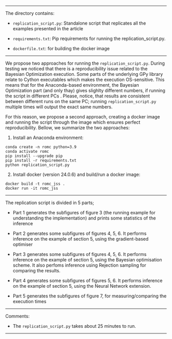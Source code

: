***

The directory contains:

- `replication_script.py`: Standalone script that replicates all the examples presented in the article

- `requirements.txt`: Pip requirements for running the replication_script.py.
- `dockerfile.txt`: for building the docker image
***

We propose two approaches for running the `replication_script.py`. During testing we noticed that there is a reproducibility issue related to the Bayesian Optimization execution. Some parts of the underlying GPy library relate to Cython executables which makes the execution OS-sensitive. This means that for the Anaconda-based environment, the Bayesian Optimization part (and only thay) gives slighlty different numbers, if running the script in different PCs . Please, notice, that results are consistent between different runs on the same PC; running `replication_script.py` multiple times will output the exact same numbers.

For this reason, we propose a second approach, creating a docker image and running the script through the image which ensures perfect reproducibility. Bellow, we summarize the two approaches:

1. Install an Anaconda environment:

```
conda create -n romc python=3.9
conda activate romc
pip install --upgrade pip
pip install -r requirements.txt
python replication_script.py
```

2. Install docker (version 24.0.6) and build/run a docker image:

``` shell
docker build -t romc_jss .
docker run -it romc_jss
```

***

The replication script is divided in 5 parts;

- Part 1 generates the subfigures of figure 3 (the running example for understanding the implementation) and prints some statistics of the inference

- Part 2 generates some subfigures of figures 4, 5, 6. It performs inference on the example of section 5, using the gradient-based optimiser

- Part 3 generates some subfigures of figures 4, 5, 6. It performs inference on the example of section 5, using the Bayesian optimisation scheme. It also perfoms inference using Rejection sampling for comparing the results.

- Part 4 generates some subfigures of figures 5, 6. It performs inference on the example of section 5, using the Neural Network extension.

- Part 5 generates the subfigures of figure 7, for measuring/comparing the execution times

***

Comments:

- The `replication_script.py` takes about 25 minutes to run.

***
